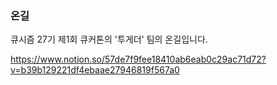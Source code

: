 ### 온길
큐시즘 27기 제1회 큐커톤의 '투게더' 팀의 온길입니다.


https://www.notion.so/57de7f9fee18410ab6eab0c29ac71d72?v=b39b129221df4ebaae27946819f567a0
